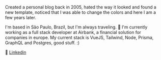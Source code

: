 Created a personal blog back in 2005, hated the way it looked and found a new template, noticed that I was able to change the colors and here I am a few years later.


I'm based in São Paulo, Brazil, but I'm always traveling. 🚀 I'm currently working as a full stack developer at Airbank, a financial solution for companies in europe. My current stack is VueJS, Tailwind, Node, Prisma, GraphQL and Postgres, good stuff. :)

📝 [Linkedin](https://www.linkedin.com/in/pauladinizz/)
 

<!--
**pauladiniz/pauladiniz** is a ✨ _special_ ✨ repository because its `README.md` (this file) appears on your GitHub profile.

#### 

Here are some ideas to get you started:

- 🔭 I’m currently working on ...
- 🌱 I’m currently learning ...
- 👯 I’m looking to collaborate on ...
- 🤔 I’m looking for help with ...
- 💬 Ask me about ...
- 📫 How to reach me: ...
- 😄 Pronouns: ...
- ⚡ Fun fact: ...
-->
